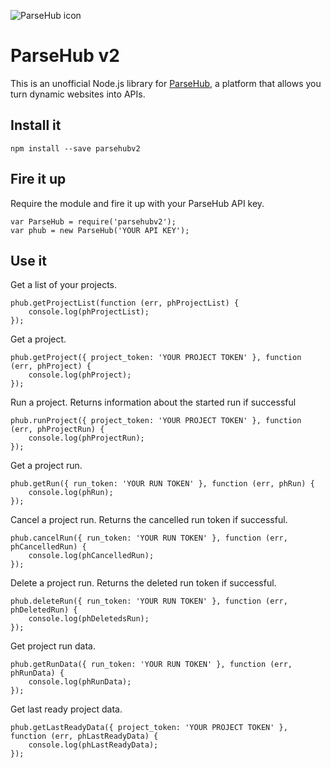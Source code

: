 ![ParseHub icon](https://www.parsehub.com/static/images/parsehub_logo2.svg)

# ParseHub v2

This is an unofficial Node.js library for [ParseHub](https://www.parsehub.com/), a platform that allows you turn dynamic websites into APIs.


## Install it

```
npm install --save parsehubv2
```


## Fire it up

Require the module and fire it up with your ParseHub API key.

```
var ParseHub = require('parsehubv2');
var phub = new ParseHub('YOUR API KEY');
```


## Use it

Get a list of your projects.

```
phub.getProjectList(function (err, phProjectList) {
	console.log(phProjectList);
});
```


Get a project.

```
phub.getProject({ project_token: 'YOUR PROJECT TOKEN' }, function (err, phProject) {
	console.log(phProject);
});
```


Run a project. Returns information about the started run if successful 

```
phub.runProject({ project_token: 'YOUR PROJECT TOKEN' }, function (err, phProjectRun) {
	console.log(phProjectRun);
});
```


Get a project run.

```
phub.getRun({ run_token: 'YOUR RUN TOKEN' }, function (err, phRun) {
	console.log(phRun);
});
```


Cancel a project run. Returns the cancelled run token if successful. 

```
phub.cancelRun({ run_token: 'YOUR RUN TOKEN' }, function (err, phCancelledRun) {
	console.log(phCancelledRun);
});
```


Delete a project run. Returns the deleted run token if successful.

```
phub.deleteRun({ run_token: 'YOUR RUN TOKEN' }, function (err, phDeletedRun) {
	console.log(phDeletedsRun);
});
```


Get project run data.

```
phub.getRunData({ run_token: 'YOUR RUN TOKEN' }, function (err, phRunData) {
	console.log(phRunData);
});
```


Get last ready project data.
```
phub.getLastReadyData({ project_token: 'YOUR PROJECT TOKEN' }, function (err, phLastReadyData) {
	console.log(phLastReadyData);
});
```
